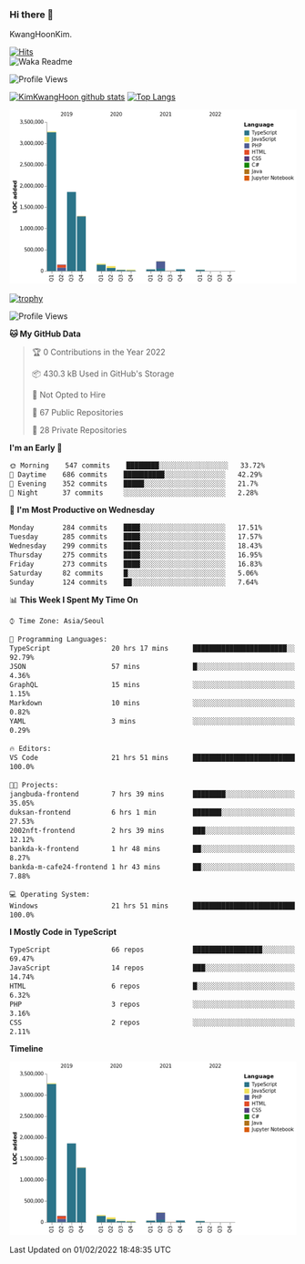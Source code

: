 ### Hi there 👋

KwangHoonKim.

[![Hits](https://hits.seeyoufarm.com/api/count/incr/badge.svg?url=https%3A%2F%2Fgithub.com%2Frhkdgns95)](https://hits.seeyoufarm.com)  
![Waka Readme](https://github.com/rhkdgns95/rhkdgns95/workflows/Waka%20Readme/badge.svg)

![Profile Views](http://img.shields.io/badge/Profile%20Views-0-blue)

[![KimKwangHoon github stats](https://github-readme-stats.vercel.app/api?username=rhkdgns95&show_icons=true)](https://github.com/rhkdgns95/github-readme-stats)   [![Top Langs](https://github-readme-stats.vercel.app/api/top-langs/?username=rhkdgns95&layout=compact)](https://github.com/rhkdgns95/github-readme-stats)   


![Chart not found](https://raw.githubusercontent.com/rhkdgns95/rhkdgns95/master/charts/bar_graph.png) 

[![trophy](https://github-profile-trophy.vercel.app/?username=rhkdgns95)](https://github.com/rhkdgns95/github-profile-trophy)

<!--START_SECTION:waka-->
![Profile Views](http://img.shields.io/badge/Profile%20Views-0-blue)

**🐱 My GitHub Data** 

> 🏆 0 Contributions in the Year 2022
 > 
> 📦 430.3 kB Used in GitHub's Storage 
 > 
> 🚫 Not Opted to Hire
 > 
> 📜 67 Public Repositories 
 > 
> 🔑 28 Private Repositories  
 > 
**I'm an Early 🐤** 

```text
🌞 Morning    547 commits    ████████░░░░░░░░░░░░░░░░░   33.72% 
🌆 Daytime    686 commits    ██████████░░░░░░░░░░░░░░░   42.29% 
🌃 Evening    352 commits    █████░░░░░░░░░░░░░░░░░░░░   21.7% 
🌙 Night      37 commits     ░░░░░░░░░░░░░░░░░░░░░░░░░   2.28%

```
📅 **I'm Most Productive on Wednesday** 

```text
Monday       284 commits    ████░░░░░░░░░░░░░░░░░░░░░   17.51% 
Tuesday      285 commits    ████░░░░░░░░░░░░░░░░░░░░░   17.57% 
Wednesday    299 commits    ████░░░░░░░░░░░░░░░░░░░░░   18.43% 
Thursday     275 commits    ████░░░░░░░░░░░░░░░░░░░░░   16.95% 
Friday       273 commits    ████░░░░░░░░░░░░░░░░░░░░░   16.83% 
Saturday     82 commits     █░░░░░░░░░░░░░░░░░░░░░░░░   5.06% 
Sunday       124 commits    ██░░░░░░░░░░░░░░░░░░░░░░░   7.64%

```


📊 **This Week I Spent My Time On** 

```text
⌚︎ Time Zone: Asia/Seoul

💬 Programming Languages: 
TypeScript               20 hrs 17 mins      ███████████████████████░░   92.79% 
JSON                     57 mins             █░░░░░░░░░░░░░░░░░░░░░░░░   4.36% 
GraphQL                  15 mins             ░░░░░░░░░░░░░░░░░░░░░░░░░   1.15% 
Markdown                 10 mins             ░░░░░░░░░░░░░░░░░░░░░░░░░   0.82% 
YAML                     3 mins              ░░░░░░░░░░░░░░░░░░░░░░░░░   0.29%

🔥 Editors: 
VS Code                  21 hrs 51 mins      █████████████████████████   100.0%

🐱‍💻 Projects: 
jangbuda-frontend        7 hrs 39 mins       ████████░░░░░░░░░░░░░░░░░   35.05% 
duksan-frontend          6 hrs 1 min         ███████░░░░░░░░░░░░░░░░░░   27.53% 
2002nft-frontend         2 hrs 39 mins       ███░░░░░░░░░░░░░░░░░░░░░░   12.12% 
bankda-k-frontend        1 hr 48 mins        ██░░░░░░░░░░░░░░░░░░░░░░░   8.27% 
bankda-m-cafe24-frontend 1 hr 43 mins        ██░░░░░░░░░░░░░░░░░░░░░░░   7.88%

💻 Operating System: 
Windows                  21 hrs 51 mins      █████████████████████████   100.0%

```

**I Mostly Code in TypeScript** 

```text
TypeScript               66 repos            █████████████████░░░░░░░░   69.47% 
JavaScript               14 repos            ███░░░░░░░░░░░░░░░░░░░░░░   14.74% 
HTML                     6 repos             █░░░░░░░░░░░░░░░░░░░░░░░░   6.32% 
PHP                      3 repos             ░░░░░░░░░░░░░░░░░░░░░░░░░   3.16% 
CSS                      2 repos             ░░░░░░░░░░░░░░░░░░░░░░░░░   2.11%

```


**Timeline**

![Chart not found](https://raw.githubusercontent.com/rhkdgns95/rhkdgns95/master/charts/bar_graph.png) 


 Last Updated on 01/02/2022 18:48:35 UTC
<!--END_SECTION:waka-->
